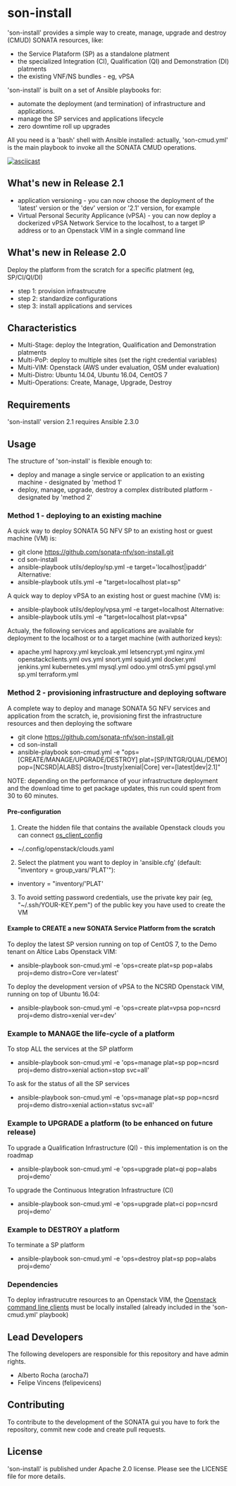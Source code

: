 # son-install

'son-install' provides a simple way to create, manage, upgrade and destroy (CMUD) SONATA resources, like:
* the Service Plataform (SP) as a standalone platment 
* the specialized Integration (CI), Qualification (QI) and Demonstration (DI) platments
* the existing VNF/NS bundles - eg, vPSA

'son-install' is built on a set of Ansible playbooks for:
* automate the deployment (and termination) of infrastructure and applications.
* manage the SP services and applications lifecycle
* zero downtime roll up upgrades

All you need is a 'bash' shell with Ansible installed: actually, 'son-cmud.yml' is the main playbook to invoke all the SONATA CMUD operations.

[![asciicast](https://asciinema.org/a/a1q347o8bvxafr84xpo4q59d8.png)](https://asciinema.org/a/a1q347o8bvxafr84xpo4q59d8?autoplay=1)

## What's new in Release 2.1
* application versioning - you can now choose the deployment of the 'latest' version or the 'dev' version or '2.1' version, for example
* Virtual Personal Security Applicance (vPSA) - you can now deploy a dockerized vPSA Network Service to the localhost, to a target IP address or to an Openstack VIM in a single command line 

## What's new in Release 2.0

Deploy the platform from the scratch for a specific platment (eg, SP/CI/QI/DI)
* step 1: provision infrastrucutre
* step 2: standardize configurations
* step 3: install applications and services


##  Characteristics

* Multi-Stage: deploy the Integration, Qualification and Demonstration platments
* Multi-PoP: deploy to multiple sites (set the right credential variables)
* Multi-VIM: Openstack (AWS under evaluation, OSM under evaluation)
* Multi-Distro: Ubuntu 14.04, Ubuntu 16.04, CentOS 7
* Multi-Operations: Create, Manage, Upgrade, Destroy


## Requirements

'son-install' version 2.1 requires Ansible 2.3.0


## Usage

The structure of 'son-install' is flexible enough to:
* deploy and manage a single service or application to an existing machine - designated by 'method 1'
* deploy, manage, upgrade, destroy a complex distributed platform - designated by 'method 2'


### Method 1 - deploying to an existing machine

A quick way to deploy SONATA 5G NFV SP to an existing host or guest machine (VM) is:

* git clone https://github.com/sonata-nfv/son-install.git
* cd son-install
* ansible-playbook utils/deploy/sp.yml -e target='localhost|ipaddr'
Alternative:
* ansible-playbook utils.yml -e "target=localhost plat=sp"

A quick way to deploy vPSA to an existing host or guest machine (VM) is:

* ansible-playbook utils/deploy/vpsa.yml -e target=localhost
Alternative:
* ansible-playbook utils.yml -e "target=localhost plat=vpsa"

Actualy, the following services and applications are available for deployment to the localhost or to a target machine (with authorized keys):
* apache.yml  haproxy.yml  keycloak.yml    letsencrypt.yml  nginx.yml  openstackclients.yml  ovs.yml    snort.yml  squid.yml
docker.yml  jenkins.yml  kubernetes.yml  mysql.yml        odoo.yml   otrs5.yml             pgsql.yml  sp.yml     terraform.yml


### Method 2 - provisioning infrastructure and deploying software

A complete way to deploy and manage SONATA 5G NFV services and application from the scratch, ie, provisioning first the infrastructure resources and then deploying the software

* git clone https://github.com/sonata-nfv/son-install.git
* cd son-install
* ansible-playbook son-cmud.yml -e "ops=[CREATE/MANAGE/UPGRADE/DESTROY] plat=[SP/INTGR/QUAL/DEMO] pop=[NCSRD|ALABS] distro=[trusty|xenial|Core] ver=[latest|dev|2.1]"

NOTE: depending on the performance of your infrastructure deployment and the download time to get package updates, this run could spent from 30 to 60 minutes.


#### Pre-configuration

1. Create the hidden file that contains the available Openstack clouds you can connect [os_client_config](http://docs.openstack.org/developer/os-client-config/)
* ~/.config/openstack/clouds.yaml

2. Select the platment you want to deploy in 'ansible.cfg' (default: "inventory = group_vars/'PLAT'"):<br>
* inventory = "inventory/'PLAT'

3. To avoid setting password credentials, use the private key pair (eg, "~/.ssh/YOUR-KEY.pem") of the public key you have used to create the VM


#### Example to CREATE a new SONATA Service Platform from the scratch

To deploy the latest SP version running on top of CentOS 7, to the Demo tenant on Altice Labs Openstack VIM: 
* ansible-playbook son-cmud.yml -e 'ops=create plat=sp pop=alabs proj=demo distro=Core ver=latest'

To deploy the development version of vPSA to the NCSRD Openstack VIM, running on top of Ubuntu 16.04:
* ansible-playbook son-cmud.yml -e 'ops=create plat=vpsa pop=ncsrd proj=demo distro=xenial ver=dev'


### Example to MANAGE the life-cycle of a platform

To stop ALL the services at the SP platform
* ansible-playbook son-cmud.yml -e 'ops=manage plat=sp pop=ncsrd proj=demo distro=xenial action=stop svc=all'

To ask for the status of all the SP services
* ansible-playbook son-cmud.yml -e 'ops=manage plat=sp pop=ncsrd proj=demo distro=xenial action=status svc=all'


### Example to UPGRADE a platform (to be enhanced on future release)

To upgrade a Qualification Infrastructure (QI) - this implementation is on the roadmap
* ansible-playbook son-cmud.yml -e 'ops=upgrade plat=qi pop=alabs proj=demo'

To upgrade the Continuous Integration Infrastructure (CI)
* ansible-playbook son-cmud.yml -e 'ops=upgrade plat=ci pop=ncsrd proj=demo'


### Example to DESTROY a platform

To terminate a SP platform
* ansible-playbook son-cmud.yml -e 'ops=destroy plat=sp pop=alabs proj=demo'


### Dependencies

To deploy infrastrucutre resources to an Openstack VIM, the [Openstack command line clients](http://docs.openstack.org/user-guide/common/cli-install-openstack-command-line-clients.html) must be locally installed (already included in the 'son-cmud.yml' playbook)


## Lead Developers

The following developers are responsible for this repository and have admin rights.

* Alberto Rocha (arocha7)
* Felipe Vincens (felipevicens)

## Contributing

To contribute to the development of the SONATA gui you have to fork the repository, commit new code and create pull requests.


## License

'son-install' is published under Apache 2.0 license. Please see the LICENSE file for more details.
